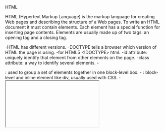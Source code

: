 HTML

HTML (Hypertext Markup Language) is the markup language for creating Web pages and describing the structure of a Web pages. To write an HTML document it must contain elements. Each element has a special function for inserting page contents. Elements are usually made up of two tags: an opening tag and a closing tag.

-HTML has different versions.
-DOCTYPE tells a browser which version of HTML the page is using.
-for HTML5 <!DOCTYPE> html.
-id attribute: uniquely identify that element from other elements on the page.
-class attribute: a way to identify several elements.
-<div> : used to group a set of elements together in one block-level box.
-<span> : block-level and inline element like div, usually used with CSS.
-<iframe> (inline frame): like a little window can be used with GPS location and Video.
-<src>: specifies the URL.
-height/ width: controls size.
-meta: information about your web page.


JS:
-Script includes instruction a computer can follow to achieve a goal.
-Script extension -> .js
-In HTML <script> element is used to embed a JavaScript code.